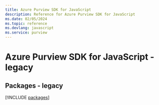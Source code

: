 ```yaml
---
title: Azure Purview SDK for JavaScript
description: Reference for Azure Purview SDK for JavaScript
ms.date: 02/05/2024
ms.topic: reference
ms.devlang: javascript
ms.service: purview
---
```

# Azure Purview SDK for JavaScript - legacy
## Packages - legacy
[!INCLUDE [packages](purview-index.md)]